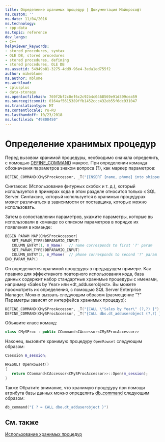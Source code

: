 ```yaml
---
title: Определение хранимых процедур | Документация Майкрософт
ms.custom: ''
ms.date: 11/04/2016
ms.technology:
- cpp-data
ms.topic: reference
dev_langs:
- C++
helpviewer_keywords:
- stored procedures, syntax
- OLE DB, stored procedures
- stored procedures, defining
- stored procedures, OLE DB
ms.assetid: 54949b81-3275-4dd9-96e4-3eda1ed755f2
author: mikeblome
ms.author: mblome
ms.workload:
- cplusplus
- data-storage
ms.openlocfilehash: 769f2bf2c0ef6c2c92b4c0468569e91d399cea59
ms.sourcegitcommit: 0164af5615389ffb1452ccc432eb55f6dc931047
ms.translationtype: MT
ms.contentlocale: ru-RU
ms.lasthandoff: 10/23/2018
ms.locfileid: "49808450"
---
```

# <a name="defining-stored-procedures"></a>Определение хранимых процедур

Перед вызовом хранимой процедуры, необходимо сначала определить, с помощью [DEFINE_COMMAND](../../data/oledb/define-command.md) макрос. При определении команда обозначения параметров знаком вопроса (?), как маркер параметров:  
  
```cpp  
DEFINE_COMMAND(CMySProcAccessor, _T("{INSERT {name, phone} into shippers  (?,?)}")  
```  
  
Синтаксис (Использование фигурных скобок и т. д.), который используется в примерах кода в этом разделе относится только к SQL Server. Синтаксис, который используется в хранимых процедурах может различаться в зависимости от поставщика, которые можно использовать.  
  
Затем в сопоставлении параметров, укажите параметры, которые вы использовали в команде со списком параметров в порядке их появления в команде:  
  
```cpp  
BEGIN_PARAM_MAP(CMySProcAccessor)  
   SET_PARAM_TYPE(DBPARAMIO_INPUT)  
   COLUMN_ENTRY(1, m_Name)   // name corresponds to first '?' param  
   SET_PARAM_TYPE(DBPARAMIO_INPUT)  
   COLUMN_ENTRY(2, m_Phone)  // phone corresponds to second '?' param  
END_PARAM_MAP()  
```  
  
Он определяется хранимой процедуры в предыдущем примере. Как правило для эффективного повторного использования кода, база данных содержит набор стандартные хранимые процедуры с именами, например «Sales by Year» или «dt_adduserobject». Вы можете просмотреть их определения, с помощью SQL Server Enterprise Manager. Можно вызвать следующим образом (размещение "?" Параметры зависят от интерфейса хранимых процедур):  
  
```cpp  
DEFINE_COMMAND(CMySProcAccessor, _T("{CALL \"Sales by Year\" (?,?) }")  
DEFINE_COMMAND(CMySProcAccessor, _T("{CALL dbo.dt_adduserobject (?,?) }")  
```  
  
Объявите класс команд:  
  
```cpp  
class CMySProc : public CCommand<CAccessor<CMySProcAccessor>>  
```  
  
Наконец, вызовите хранимую процедуру `OpenRowset` следующим образом:  
  
```cpp  
CSession m_session;  

HRESULT OpenRowset()  
{  
   return CCommand<CAccessor<CMySProcAccessor>>::Open(m_session);  
}  
```  
  
Также Обратите внимание, что хранимую процедуру при помощи атрибута базы данных можно определить [db_command](../../windows/db-command.md) следующим образом:  
  
```cpp  
db_command("{ ? = CALL dbo.dt_adduserobject }")  
```  
  
## <a name="see-also"></a>См. также  

[Использование хранимых процедур](../../data/oledb/using-stored-procedures.md)